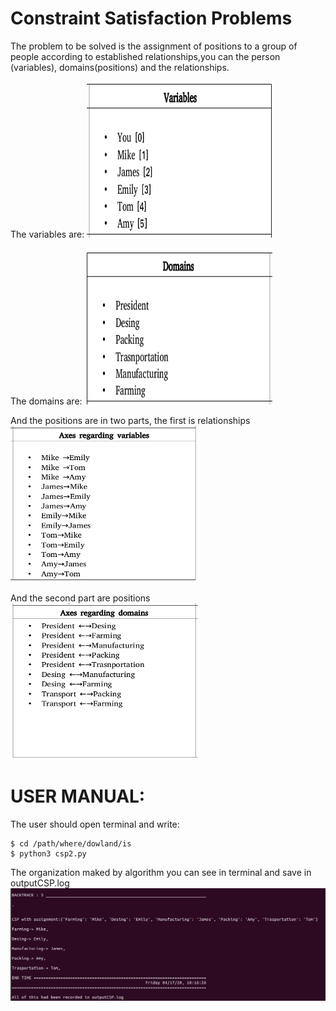 # Constraint Satisfaction Problems

The problem to be solved is the assignment of positions to a group of people according to established relationships,you can the person (variables), domains(positions) and the relationships.

The variables are:
<img src="Imagenes/Variables.png" width="300" height="250">

The domains are:
<img src="Imagenes/Domains.png" width="300" height="250">

And the positions are in two parts, the first is relationships
<img src="Imagenes/AxesrVariables.png " width="300" height="250">

And the second part are positions
<img src="Imagenes/AxesrDomain.png" width="300" height="250">

# USER MANUAL:

The user should open terminal and write:

	$ cd /path/where/dowland/is
	$ python3 csp2.py
	
The organization maked by algorithm you can see in terminal and save in outputCSP.log
![github-small](Imagenes/Terminal.png)



